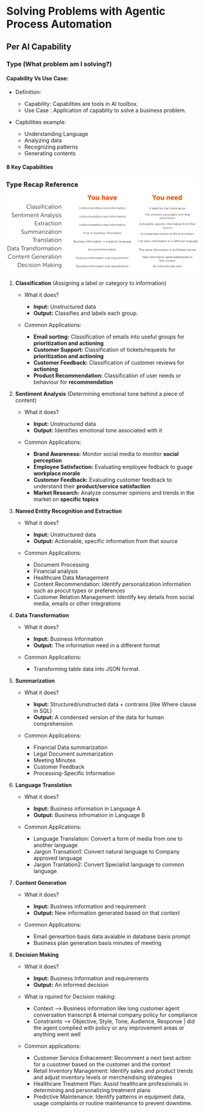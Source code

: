 # Solving Problems with Agentic Process Automation

## Per AI Capability

### **Type** (What problem am I solving?)

#### **Capability Vs Use Case:**

* Definition:
    * Capability: Capabilties are tools in AI toolbox.
    * Use Case  : Application of capablity to solve a business problem.

* Capbilities example:
    * Understanding Language
    * Analyzing data
    * Recognizing patterns
    * Generating contents

#### **8 Key Capabilities**

![8 Capabilities of APA](Resources/8%20Capabilities%20of%20APA.png) 

1. **Classification** (Assigning a label or category to information)
    * What it does?
        * **Input:** Unstructured data
        * **Output:** Classifies and labels each group.

    * Common Applications:
        * **Email sorting:** Classification of emails into useful groups for **prioritization and actioning** 
        * **Customer Support:** Classification of tickets/requests for **prioritization and actioning**
        * **Customer Feedback:** Classification of customer reviews for **actioning**
        * **Product Recommendation:** Classification of user needs or behaviour for **recommendation**

2. **Sentiment Analysis** (Determining emotional tone behind a piece of content)
    * What it does?
        * **Input:** Unstructured data
        * **Output:** Identifies emotional tone associated with it
    
    * Common Applications:
        * **Brand Awareness:** Monitor social media to monitor **social perception** 
        * **Employee Satisfaction:** Evaluating employee fedback to guage **workplace morale**
        * **Customer Feedback:** Evaluating customer feedback to understand their **product/service satisfaction**
        * **Market Research:** Analyze consumer opinions and trends in the market on **specific topics**

3. **Named Entity Recognition and Extraction**

    * What it does?
        * **Input:** Unstructured data
        * **Output:** Actionable, specific information from that source
    
    * Common Applications:
        * Document Processing
        * Financial analysis
        * Healthcare Data Management
        * Content Recommendation: Identify personalization information such as procut types or preferences
        * Customer Relation Management: Identify key details from social media, emails or other integrations
4. **Data Transformation**

    * What it does?
        * **Input:** Business Information
        * **Output:** The information need in a different format
    
    * Common Applications:
        * Transforming table data into JSON format.
    
5. **Summarization**

    * What it does?
        * **Input:** Structured/unstructed data + contrains (like Where clause in SQL)
        * **Output:** A condensed version of the data for human comprehension

    * Common Applications:
        * Financial Data summarization
        * Legal Document summarization
        * Meeting Minutes
        * Customer Feedback
        * Processing-Specific Information

6. **Language Translation**

    * What it does?
        * **Input:** Business information in Language A
        * **Output:** Business infromation in Language B
    
    * Common Applications:
        * Language Translation: Convert a form of media from one to another language
        * Jargon Transation1: Convert natural language to Company approved language
        * Jargon Tranlation2: Convert Specialist language to common language

7. **Content Generation**

    * What it does?
        * **Input:** Business information and requirement
        * **Output:** New information generated based on that context

    * Common Applications:
        * Email geneartion basis data avaiable in database basis prompt
        * Business plan generation basis minutes of meeting

8. **Decision Making**

    * What it does?
        * **Input:** Business Information and requirements
        * **Output:** An informed decision
    
    * What is rquired for Decision making:
        * Context --> Business information like long customer agent conversation transcript & internal company policy for compliance
        * Constraints --> Objective, Style, Tone, Audience, Response | did the agent complied with policy or any improvement areas or anything went well

    * Common applications:
        * Customer Service Enhacement: Recomment a next best action for a cusotmer based on the customer and the context
        * Retail Inventory Management: Identify sales and product trends and adjust inventory levels or merchendising strategies
        * Healthcare Treatment Plan: Assist healthcare professionals in determining and personalizing treatment plans
        * Predictive Maintenance: Identify patterns in equipment data, usage complaints or routine maintenance to prevent downtime.
    
